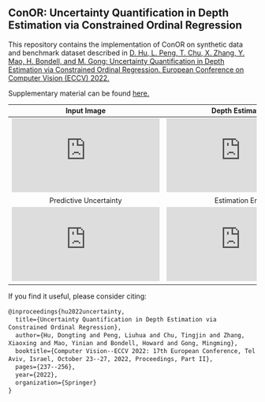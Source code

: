 ## ConOR: Uncertainty Quantification in Depth Estimation via Constrained Ordinal Regression

This repository contains the implementation of ConOR on synthetic data and benchmark dataset described in
[D. Hu, L. Peng, T. Chu, X. Zhang, Y. Mao, H. Bondell, and M. Gong: Uncertainty Quantification in Depth Estimation via Constrained Ordinal Regression. European Conference on Computer Vision (ECCV) 2022. ](https://www.ecva.net/papers/eccv_2022/papers_ECCV/papers/136620229.pdf)

Supplementary material can be found [here.](https://www.ecva.net/papers/eccv_2022/papers_ECCV/papers/136620229-supp.pdf)

| Input Image | Depth Estimation |
:-------------------------:|:-------------------------:
![0.5](https://github.com/timmy11hu/ConOR/blob/main/Figures/raw.pdf)  |  ![0.5](https://github.com/timmy11hu/ConOR/blob/main/Figures/pred.pdf)
| Predictive Uncertainty | Estimation Error|
![0.5](https://github.com/timmy11hu/ConOR/blob/main/Figures/predvar.pdf)  |  ![0.5](https://github.com/timmy11hu/ConOR/blob/main/Figures/err.pdf)



If you find it useful, please consider citing:
```
@inproceedings{hu2022uncertainty,
  title={Uncertainty Quantification in Depth Estimation via Constrained Ordinal Regression},
  author={Hu, Dongting and Peng, Liuhua and Chu, Tingjin and Zhang, Xiaoxing and Mao, Yinian and Bondell, Howard and Gong, Mingming},
  booktitle={Computer Vision--ECCV 2022: 17th European Conference, Tel Aviv, Israel, October 23--27, 2022, Proceedings, Part II},
  pages={237--256},
  year={2022},
  organization={Springer}
}
```
